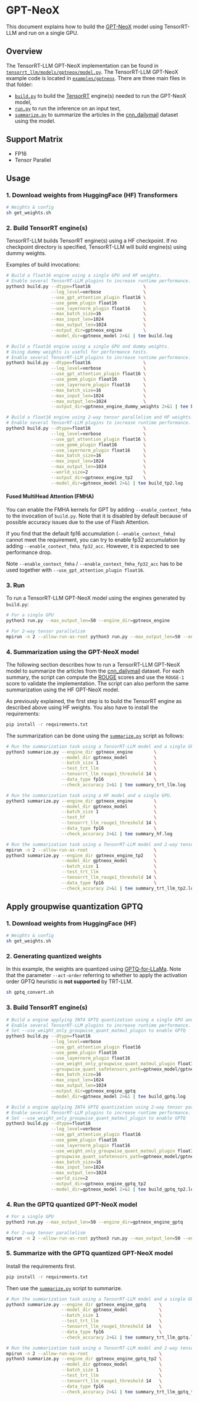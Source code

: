 # GPT-NeoX

This document explains how to build the [GPT-NeoX](https://huggingface.co/EleutherAI/gpt-neox-20b) model using TensorRT-LLM and run on a single GPU.

## Overview

The TensorRT-LLM GPT-NeoX implementation can be found in [`tensorrt_llm/models/gptneox/model.py`](../../tensorrt_llm/models/gptneox/model.py). The TensorRT-LLM GPT-NeoX example code is located in [`examples/gptneox`](./). There are three main files in that folder:

 * [`build.py`](./build.py) to build the [TensorRT](https://developer.nvidia.com/tensorrt) engine(s) needed to run the GPT-NeoX model,
 * [`run.py`](./run.py) to run the inference on an input text,
 * [`summarize.py`](./summarize.py) to summarize the articles in the [cnn_dailymail](https://huggingface.co/datasets/cnn_dailymail) dataset using the model.

## Support Matrix
  * FP16
  * Tensor Parallel

## Usage

### 1. Download weights from HuggingFace (HF) Transformers

```bash
# Weights & config
sh get_weights.sh
```

### 2. Build TensorRT engine(s)

TensorRT-LLM builds TensorRT engine(s) using a HF checkpoint. If no checkpoint directory is specified, TensorRT-LLM will build engine(s) using dummy weights.

Examples of build invocations:

```bash
# Build a float16 engine using a single GPU and HF weights.
# Enable several TensorRT-LLM plugins to increase runtime performance. It also helps with build time.
python3 build.py --dtype=float16                    \
                 --log_level=verbose                \
                 --use_gpt_attention_plugin float16 \
                 --use_gemm_plugin float16          \
                 --use_layernorm_plugin float16     \
                 --max_batch_size=16                \
                 --max_input_len=1024               \
                 --max_output_len=1024              \
                 --output_dir=gptneox_engine        \
                 --model_dir=gptneox_model 2>&1 | tee build.log

# Build a float16 engine using a single GPU and dummy weights.
# Using dummy weights is useful for performance tests.
# Enable several TensorRT-LLM plugins to increase runtime performance. It also helps with build time.
python3 build.py --dtype=float16                    \
                 --log_level=verbose                \
                 --use_gpt_attention_plugin float16 \
                 --use_gemm_plugin float16          \
                 --use_layernorm_plugin float16     \
                 --max_batch_size=16                \
                 --max_input_len=1024               \
                 --max_output_len=1024              \
                 --output_dir=gptneox_engine_dummy_weights 2>&1 | tee build.log

# Build a float16 engine using 2-way tensor parallelism and HF weights.
# Enable several TensorRT-LLM plugins to increase runtime performance. It also helps with build time.
python3 build.py --dtype=float16                    \
                 --log_level=verbose                \
                 --use_gpt_attention_plugin float16 \
                 --use_gemm_plugin float16          \
                 --use_layernorm_plugin float16     \
                 --max_batch_size=16                \
                 --max_input_len=1024               \
                 --max_output_len=1024              \
                 --world_size=2                     \
                 --output_dir=gptneox_engine_tp2    \
                 --model_dir=gptneox_model 2>&1 | tee build_tp2.log
```
#### Fused MultiHead Attention (FMHA)

You can enable the FMHA kernels for GPT by adding `--enable_context_fmha` to the invocation of `build.py`. Note that it is disabled by default because of possible accuracy issues due to the use of Flash Attention.

If you find that the default fp16 accumulation (`--enable_context_fmha`) cannot meet the requirement, you can try to enable fp32 accumulation by adding `--enable_context_fmha_fp32_acc`. However, it is expected to see performance drop.

Note `--enable_context_fmha` / `--enable_context_fmha_fp32_acc` has to be used together with `--use_gpt_attention_plugin float16`.

### 3. Run

To run a TensorRT-LLM GPT-NeoX model using the engines generated by `build.py`:

```bash
# For a single GPU
python3 run.py --max_output_len=50 --engine_dir=gptneox_engine

# For 2-way tensor parallelism
mpirun -n 2 --allow-run-as-root python3 run.py --max_output_len=50 --engine_dir=gptneox_engine_tp2
```

### 4. Summarization using the GPT-NeoX model

The following section describes how to run a TensorRT-LLM GPT-NeoX model to summarize the articles from the [cnn_dailymail](https://huggingface.co/datasets/cnn_dailymail) dataset. For each summary, the script can compute the [ROUGE](https://en.wikipedia.org/wiki/ROUGE_(metric)) scores and use the `ROUGE-1` score to validate the implementation.
The script can also perform the same summarization using the HF GPT-NeoX model.

As previously explained, the first step is to build the TensorRT engine as described above using HF weights. You also have to install the requirements:

```bash
pip install -r requirements.txt
```

The summarization can be done using the [`summarize.py`](./summarize.py) script as follows:

```bash
# Run the summarization task using a TensorRT-LLM model and a single GPU.
python3 summarize.py --engine_dir gptneox_engine        \
                     --model_dir gptneox_model          \
                     --batch_size 1                     \
                     --test_trt_llm                     \
                     --tensorrt_llm_rouge1_threshold 14 \
                     --data_type fp16                   \
                     --check_accuracy 2>&1 | tee summary_trt_llm.log

# Run the summarization task using a HF model and a single GPU.
python3 summarize.py --engine_dir gptneox_engine        \
                     --model_dir gptneox_model          \
                     --batch_size 1                     \
                     --test_hf                          \
                     --tensorrt_llm_rouge1_threshold 14 \
                     --data_type fp16                   \
                     --check_accuracy 2>&1 | tee summary_hf.log

# Run the summarization task using a TensorRT-LLM model and 2-way tensor parallelism.
mpirun -n 2 --allow-run-as-root                         \
python3 summarize.py --engine_dir gptneox_engine_tp2    \
                     --model_dir gptneox_model          \
                     --batch_size 1                     \
                     --test_trt_llm                     \
                     --tensorrt_llm_rouge1_threshold 14 \
                     --data_type fp16                   \
                     --check_accuracy 2>&1 | tee summary_trt_llm_tp2.log
```

## Apply groupwise quantization GPTQ

### 1. Download weights from HuggingFace (HF)

```bash
# Weights & config
sh get_weights.sh
```

### 2. Generating quantized weights

In this example, the weights are quantized using [GPTQ-for-LLaMa](https://github.com/qwopqwop200/GPTQ-for-LLaMa). Note that the parameter `--act-order` referring to whether to apply the activation order GPTQ heuristic is **not supported** by TRT-LLM.

```bash
sh gptq_convert.sh
```

### 3. Build TensorRT engine(s)

```bash
# Build a engine applying INT4 GPTQ quantization using a single GPU and the generated quantized weights.
# Enable several TensorRT-LLM plugins to increase runtime performance. It also helps with build time.
# Set --use_weight_only_groupwise_quant_matmul_plugin to enable GPTQ
python3 build.py --dtype=float16                                                                     \
                 --log_level=verbose                                                                 \
                 --use_gpt_attention_plugin float16                                                  \
                 --use_gemm_plugin float16                                                           \
                 --use_layernorm_plugin float16                                                      \
                 --use_weight_only_groupwise_quant_matmul_plugin float16                             \
                 --groupwise_quant_safetensors_path=gptneox_model/gptneox-20b-4bit-gs128.safetensors \
                 --max_batch_size=16                                                                 \
                 --max_input_len=1024                                                                \
                 --max_output_len=1024                                                               \
                 --output_dir=gptneox_engine_gptq                                                    \
                 --model_dir=gptneox_model 2>&1 | tee build_gptq.log

# Build a engine applying INT4 GPTQ quantization using 2-way tensor parallelism and the generated quantized weights.
# Enable several TensorRT-LLM plugins to increase runtime performance. It also helps with build time.
# Set --use_weight_only_groupwise_quant_matmul_plugin to enable GPTQ
python3 build.py --dtype=float16                                                                     \
                 --log_level=verbose                                                                 \
                 --use_gpt_attention_plugin float16                                                  \
                 --use_gemm_plugin float16                                                           \
                 --use_layernorm_plugin float16                                                      \
                 --use_weight_only_groupwise_quant_matmul_plugin float16                             \
                 --groupwise_quant_safetensors_path=gptneox_model/gptneox-20b-4bit-gs128.safetensors \
                 --max_batch_size=16                                                                 \
                 --max_input_len=1024                                                                \
                 --max_output_len=1024                                                               \
                 --world_size=2                                                                      \
                 --output_dir=gptneox_engine_gptq_tp2                                                \
                 --model_dir=gptneox_model 2>&1 | tee build_gptq_tp2.log
```

### 4. Run the GPTQ quantized GPT-NeoX model

```bash
# For a single GPU
python3 run.py --max_output_len=50 --engine_dir=gptneox_engine_gptq

# For 2-way tensor parallelism
mpirun -n 2 --allow-run-as-root python3 run.py --max_output_len=50 --engine_dir=gptneox_engine_gptq_tp2
```

### 5. Summarize with the GPTQ quantized GPT-NeoX model

Install the requirements first.

```bash
pip install -r requirements.txt
```

Then use the [`summarize.py`](./summarize.py) script to summarize.

```bash
# Run the summarization task using a TensorRT-LLM model and a single GPU.
python3 summarize.py --engine_dir gptneox_engine_gptq     \
                     --model_dir gptneox_model            \
                     --batch_size 1                       \
                     --test_trt_llm                       \
                     --tensorrt_llm_rouge1_threshold 14   \
                     --data_type fp16                     \
                     --check_accuracy 2>&1 | tee summary_trt_llm_gptq.log

# Run the summarization task using a TensorRT-LLM model and 2-way tensor parallelism.
mpirun -n 2 --allow-run-as-root                           \
python3 summarize.py --engine_dir gptneox_engine_gptq_tp2 \
                     --model_dir gptneox_model            \
                     --batch_size 1                       \
                     --test_trt_llm                       \
                     --tensorrt_llm_rouge1_threshold 14   \
                     --data_type fp16                     \
                     --check_accuracy 2>&1 | tee summary_trt_llm_gptq_tp2.log
```
